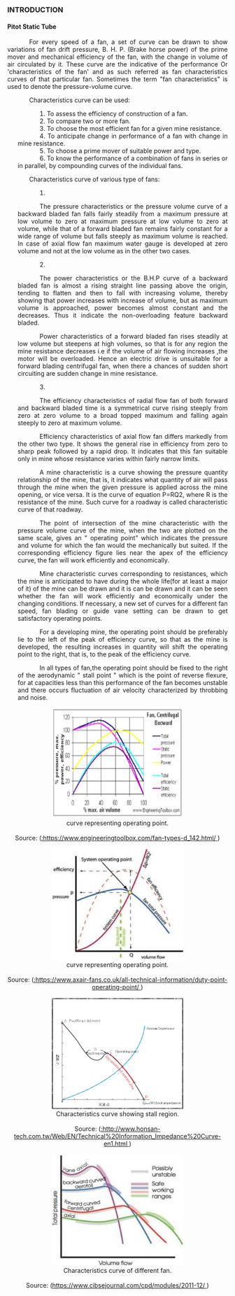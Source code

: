 ### INTRODUCTION<br>

#### Pitot Static Tube

<p style="text-indent:50px;text-align:justify;"> For every speed of a fan, a set of curve can be drawn to show variations of fan drift pressure, B. H. P. (Brake horse power) of the prime mover and mechanical efficiency of the fan, with the change in volume of air circulated by it. These curve are the indicative of the performance Or 'characteristics of the fan' and as such referred as fan characteristics curves of that particular fan. Sometimes the term "fan characteristics" is used to denote the pressure-volume curve.
</p>

<p style="text-indent:50px;text-align:justify">Characteristics curve can be used:</p>
<ol style="text-indent:50px;text-align:justify;list-style-position: inside;">
<li>To assess the efficiency of construction of a fan.</li>
<li>To compare two or more fan.</li>
<li>To choose the most efficient fan for a given mine resistance.</li>
<li>To anticipate change in performance of a fan with change in mine resistance.</li>
<li>To choose a prime mover of suitable power and type.</li>
<li>To know the performance of a combination of fans in series or in parallel, by compounding curves of the individual fans.</li>
</ol>

<p style="text-indent:50px;text-align:justify">Characteristics curve of various type of fans:</p>

<ol style="text-indent:50px;text-align:justify;list-style-position: inside;">
<li><p style="text-indent:50px;text-align:justify">The pressure characteristics or the pressure volume curve of a backward bladed fan falls fairly steadily from a maximum pressure at low volume to zero at maximum pressure at low volume to zero at volume, while that of a forward bladed fan remains fairly constant for a wide range of volume but falls steeply as maximum volume is reached.
In case of axial flow fan maximum water gauge is developed at zero volume and not at the low volume as in the other two cases.</p>
</li>
<li><p style="text-indent:50px;text-align:justify">The power characteristics or the B.H.P curve of a backward bladed fan is almost a rising straight line passing above the origin, tending to flatten and then to fall with increasing volume, thereby showing that power increases with increase of volume, but as maximum volume is approached, power becomes almost constant and the decreases. Thus it indicate the non-overloading feature backward bladed.</p>
<p style="text-indent:50px;text-align:justify">
Power characteristics of a forward bladed fan rises steadily at low volume but steepens at high volumes, so that is for any region the mine resistance decreases i.e if the volume of air flowing increases ,the motor will be overloaded. Hence an electric drive is unsuitable for a forward blading centrifugal fan, when there a chances of sudden short circuiting are sudden change in mine resistance.
<p>
</li>
<li><p style="text-indent:50px;text-align:justify">The efficiency characteristics of radial flow fan of both forward and backward bladed time is a symmetrical curve rising steeply from zero at zero volume to a broad topped maximum and falling again steeply to zero at maximum volume.</p>
<p style="text-indent:50px;text-align:justify">
Efficiency characteristics of axial flow fan differs markedly from the other two type. It shows the general rise in efficiency from zero to sharp peak followed by a rapid drop. It indicates that this fan suitable only in mine whose resistance varies within fairly narrow limits.</p>
<p style="text-indent:50px;text-align:justify">
A mine characteristic is a curve showing the pressure quantity relationship of the mine, that is, it indicates what quantity of air will pass through the mine when the given pressure is applied across the mine opening, or vice versa. It is the curve of equation P=RQ2, where R is the resistance of the mine. Such curve for a roadway is called characteristic curve of that roadway.</p>
<p style="text-indent:50px;text-align:justify">
The point of intersection of the mine characteristic with the pressure volume curve of the mine, when the two are plotted on the same scale, gives an " operating point" which indicates the pressure and volume for which the fan would the mechanically but suited. If the corresponding efficiency figure lies near the apex of the efficiency curve, the fan will work efficiently and economically.</p>
<p style="text-indent:50px;text-align:justify">
Mine characteristic curves corresponding to resistances, which the mine is anticipated to have during the whole life(for at least a major of it) of the mine can be drawn and it is can be drawn and it can be seen whether the fan will work efficiently and economically under the changing conditions. If necessary, a new set of curves for a different fan speed, fan blading or guide vane setting can be drawn to get satisfactory operating points.</p>
<p style="text-indent:50px;text-align:justify">
For a developing mine, the operating point should be preferably lie to the left of the peak of efficiency curve, so that as the mine is developed, the resulting increases in quantity will shift the operating point to the right, that is, to the peak of the efficiency curve.</p>
<p style="text-indent:50px;text-align:justify">
In all types of fan,the operating point should be fixed to the right of the aerodynamic " stall point " which is the point of reverse flexure, for at capacities less than this performance of the fan becomes unstable and there occurs fluctuation of air velocity characterized by throbbing and noise.</p>
</li>
</ol>

<center>
  <img src="images/graph1.png" height="253" width="300">
</center>
<center>curve representing operating point.</center><br>
<center>Source: (<a href=":https://www.engineeringtoolbox.com/fan-types-d_142.html/">:https://www.engineeringtoolbox.com/fan-types-d_142.html/
</a>)
</center><br>

<center>
  <img src="images/graph2.jpg" height="253" width="300">
</center>
<center>curve representing operating point.</center><br>
<center>Source: (<a href="https://www.axair-fans.co.uk/all-technical-information/duty-point-operating-point/">:https://www.axair-fans.co.uk/all-technical-information/duty-point-operating-point/
</a>)
</center><br>

<center>
  <img src="images/graph3.png" height="253" width="300">
</center>
<center>Characteristics curve showing stall region.</center><br>
<center>Source: (<a href="http://www.honsan-tech.com.tw/Web/EN/Technical%20Information_Impedance%20Curve-en1.html">:http://www.honsan-tech.com.tw/Web/EN/Technical%20Information_Impedance%20Curve-en1.html
</a>)
</center><br>

<center>
  <img src="images/graph4.jpg" height="253" width="300">
</center>
<center>Characteristics curve of different fan.</center><br>
<center>Source: (<a href="https://www.cibsejournal.com/cpd/modules/2011-12/">https://www.cibsejournal.com/cpd/modules/2011-12/
</a>)
</center><br>